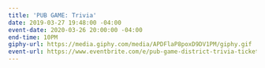 ```yaml
---
title: 'PUB GAME: Trivia'
date: 2019-03-27 19:48:00 -04:00
event-date: 2020-03-26 20:00:00 -04:00
end-time: 10PM
giphy-url: https://media.giphy.com/media/APDFlaP8poxD9DV1PM/giphy.gif
event-url: https://www.eventbrite.com/e/pub-game-district-trivia-tickets-97013663479
---
```


